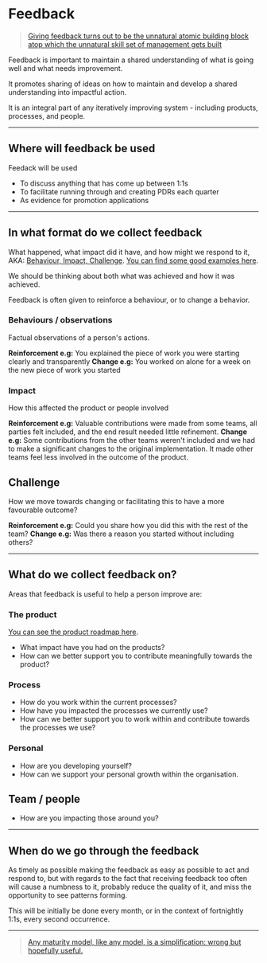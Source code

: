 # Feedback

> [Giving feedback turns out to be the unnatural atomic building block atop which the unnatural skill set of management gets built](https://a16z.com/2012/10/17/making-yourself-a-ceo/)

Feedback is important to maintain a shared understanding of what is going well and what needs improvement.

It promotes sharing of ideas on how to maintain and develop a shared understanding into impactful action.

It is an integral part of any iteratively improving system - including products, processes, and people.

---

## Where will feedback be used

Feedack will be used
* To discuss anything that has come up between 1:1s 
* To facilitate running through and creating PDRs each quarter
* As evidence for promotion applications

---

## In what format do we collect feedback

What happened, what impact did it have, and how might we respond to it, AKA: [Behaviour, Impact, Challenge](https://www.mindtools.com/pages/article/situation-behavior-impact-feedback.htm). [You can find some good examples here](https://larahogan.me/blog/feedback-equation/).

We should be thinking about both what was achieved and how it was achieved.

Feedback is often given to reinforce a behaviour, or to change a behavior.

### Behaviours / observations
Factual observations of a person's actions.

**Reinforcement e.g:** You explained the piece of work you were starting clearly and transparently
**Change e.g:** You worked on alone for a week on the new piece of work you started

### Impact
How this affected the product or people involved

**Reinforcement e.g:** Valuable contributions were made from some teams, all parties felt included, and the end result needed little refinement.
**Change e.g:** Some contributions from the other teams weren't included and we had to make a significant changes to the original implementation. It made other teams feel less involved in the outcome of the product.

## Challenge

How we move towards changing or facilitating this to have a more favourable outcome?

**Reinforcement e.g:** Could you share how you did this with the rest of the team?
**Change e.g:** Was there a reason you started without including others?

---

## What do we collect feedback on?

Areas that feedback is useful to help a person improve are:

### The product

[You can see the product roadmap here](https://roadmap.wellcomecollection.org/tabs/1-planned).

* What impact have you had on the products?
* How can we better support you to contribute meaningfully towards the product?

### Process

* How do you work within the current processes?
* How have you impacted the processes we currently use?
* How can we better support you to work within and contribute towards the processes we use?

### Personal

* How are you developing yourself?
* How can we support your personal growth within the organisation.

## Team / people

* How are you impacting those around you?

---

## When do we go through the feedback

As timely as possible making the feedback as easy as possible to act and respond to, but with regards to the fact that receiving feedback too often will cause a numbness to it, probably reduce the quality of it, and miss the opportunity to see patterns forming.

This will be initially be done every month, or in the context of fortnightly 1:1s, every second occurrence.

---

> [Any maturity model, like any model, is a simplification: wrong but hopefully useful.](https://martinfowler.com/bliki/MaturityModel.html)
